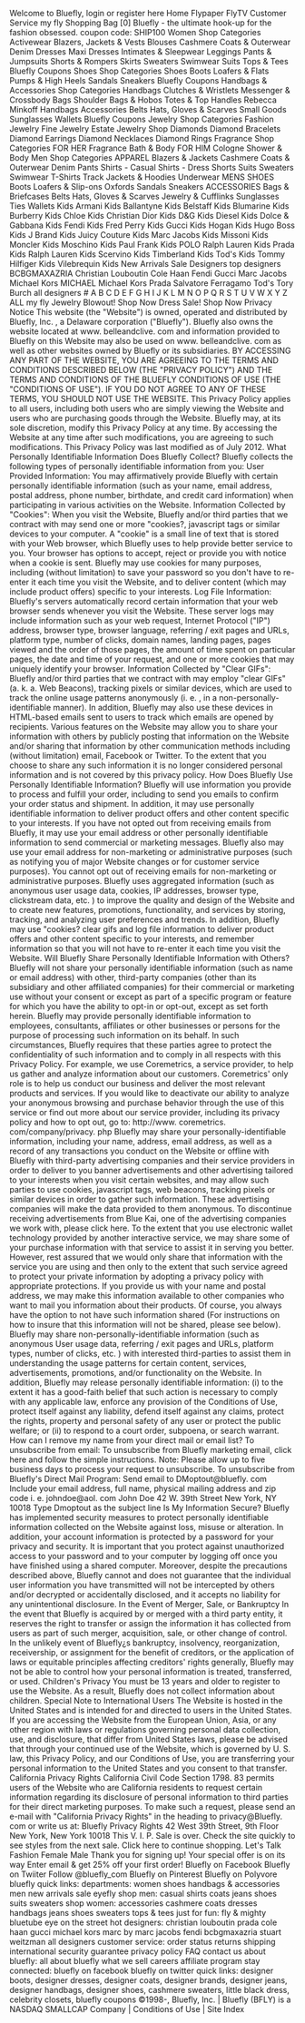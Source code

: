 Welcome to Bluefly, login or register here Home Flypaper FlyTV Customer Service my fly Shopping Bag \[0\] Bluefly - the ultimate hook-up for the fashion obsessed. coupon code: SHIP100 Women Shop Categories Activewear Blazers, Jackets & Vests Blouses Cashmere Coats & Outerwear Denim Dresses Maxi Dresses Intimates & Sleepwear Leggings Pants & Jumpsuits Shorts & Rompers Skirts Sweaters Swimwear Suits Tops & Tees Bluefly Coupons Shoes Shop Categories Shoes Boots Loafers & Flats Pumps & High Heels Sandals Sneakers Bluefly Coupons Handbags & Accessories Shop Categories Handbags Clutches & Wristlets Messenger & Crossbody Bags Shoulder Bags & Hobos Totes & Top Handles Rebecca Minkoff Handbags Accessories Belts Hats, Gloves & Scarves Small Goods Sunglasses Wallets Bluefly Coupons Jewelry Shop Categories Fashion Jewelry Fine Jewelry Estate Jewelry Shop Diamonds Diamond Bracelets Diamond Earrings Diamond Necklaces Diamond Rings Fragrance Shop Categories FOR HER Fragrance Bath & Body FOR HIM Cologne Shower & Body Men Shop Categories APPAREL Blazers & Jackets Cashmere Coats & Outerwear Denim Pants Shirts - Casual Shirts - Dress Shorts Suits Sweaters Swimwear T-Shirts Track Jackets & Hoodies Underwear MENS SHOES Boots Loafers & Slip-ons Oxfords Sandals Sneakers ACCESSORIES Bags & Briefcases Belts Hats, Gloves & Scarves Jewelry & Cufflinks Sunglasses Ties Wallets Kids Armani Kids Ballantyne Kids Belstaff Kids Blumarine Kids Burberry Kids Chloe Kids Christian Dior Kids D&G Kids Diesel Kids Dolce & Gabbana Kids Fendi Kids Fred Perry Kids Gucci Kids Hogan Kids Hugo Boss Kids J Brand Kids Juicy Couture Kids Marc Jacobs Kids Missoni Kids Moncler Kids Moschino Kids Paul Frank Kids POLO Ralph Lauren Kids Prada Kids Ralph Lauren Kids Scervino Kids Timberland Kids Tod's Kids Tommy Hilfiger Kids Vilebrequin Kids New Arrivals Sale Designers top designers BCBGMAXAZRIA Christian Louboutin Cole Haan Fendi Gucci Marc Jacobs Michael Kors MICHAEL Michael Kors Prada Salvatore Ferragamo Tod's Tory Burch all designers # A B C D E F G H I J K L M N O P Q R S T U V W X Y Z ALL my fly Jewelry Blowout! Shop Now Dress Sale! Shop Now Privacy Notice This website (the "Website") is owned, operated and distributed by Bluefly, Inc. , a Delaware corporation ("Bluefly"). Bluefly also owns the website located at www. belleandclive. com and information provided to Bluefly on this Website may also be used on www. belleandclive. com as well as other websites owned by Bluefly or its subsidiaries. BY ACCESSING ANY PART OF THE WEBSITE, YOU ARE AGREEING TO THE TERMS AND CONDITIONS DESCRIBED BELOW (THE "PRIVACY POLICY") AND THE TERMS AND CONDITIONS OF THE BLUEFLY CONDITIONS OF USE (THE "CONDITIONS OF USE"). IF YOU DO NOT AGREE TO ANY OF THESE TERMS, YOU SHOULD NOT USE THE WEBSITE. This Privacy Policy applies to all users, including both users who are simply viewing the Website and users who are purchasing goods through the Website. Bluefly may, at its sole discretion, modify this Privacy Policy at any time. By accessing the Website at any time after such modifications, you are agreeing to such modifications. This Privacy Policy was last modified as of July 2012. What Personally Identifiable Information Does Bluefly Collect? Bluefly collects the following types of personally identifiable information from you: User Provided Information: You may affirmatively provide Bluefly with certain personally identifiable information (such as your name, email address, postal address, phone number, birthdate, and credit card information) when participating in various activities on the Website. Information Collected by "Cookies": When you visit the Website, Bluefly and/or third parties that we contract with may send one or more "cookies?, javascript tags or similar devices to your computer. A "cookie" is a small line of text that is stored with your Web browser, which Bluefly uses to help provide better service to you. Your browser has options to accept, reject or provide you with notice when a cookie is sent. Bluefly may use cookies for many purposes, including (without limitation) to save your password so you don't have to re-enter it each time you visit the Website, and to deliver content (which may include product offers) specific to your interests. Log File Information: Bluefly's servers automatically record certain information that your web browser sends whenever you visit the Website. These server logs may include information such as your web request, Internet Protocol ("IP") address, browser type, browser language, referring / exit pages and URLs, platform type, number of clicks, domain names, landing pages, pages viewed and the order of those pages, the amount of time spent on particular pages, the date and time of your request, and one or more cookies that may uniquely identify your browser. Information Collected by "Clear GIFs": Bluefly and/or third parties that we contract with may employ "clear GIFs" (a. k. a. Web Beacons), tracking pixels or similar devices, which are used to track the online usage patterns anonymously (i. e. , in a non-personally-identifiable manner). In addition, Bluefly may also use these devices in HTML-based emails sent to users to track which emails are opened by recipients. Various features on the Website may allow you to share your information with others by publicly posting that information on the Website and/or sharing that information by other communication methods including (without limitation) email, Facebook or Twitter. To the extent that you choose to share any such information it is no longer considered personal information and is not covered by this privacy policy. How Does Bluefly Use Personally Identifiable Information? Bluefly will use information you provide to process and fulfill your order, including to send you emails to confirm your order status and shipment. In addition, it may use personally identifiable information to deliver product offers and other content specific to your interests. If you have not opted out from receiving emails from Bluefly, it may use your email address or other personally identifiable information to send commercial or marketing messages. Bluefly also may use your email address for non-marketing or administrative purposes (such as notifying you of major Website changes or for customer service purposes). You cannot opt out of receiving emails for non-marketing or administrative purposes. Bluefly uses aggregated information (such as anonymous user usage data, cookies, IP addresses, browser type, clickstream data, etc. ) to improve the quality and design of the Website and to create new features, promotions, functionality, and services by storing, tracking, and analyzing user preferences and trends. In addition, Bluefly may use "cookies? clear gifs and log file information to deliver product offers and other content specific to your interests, and remember information so that you will not have to re-enter it each time you visit the Website. Will Bluefly Share Personally Identifiable Information with Others? Bluefly will not share your personally identifiable information (such as name or email address) with other, third-party companies (other than its subsidiary and other affiliated companies) for their commercial or marketing use without your consent or except as part of a specific program or feature for which you have the ability to opt-in or opt-out, except as set forth herein. Bluefly may provide personally identifiable information to employees, consultants, affiliates or other businesses or persons for the purpose of processing such information on its behalf. In such circumstances, Bluefly requires that these parties agree to protect the confidentiality of such information and to comply in all respects with this Privacy Policy. For example, we use Coremetrics, a service provider, to help us gather and analyze information about our customers. Coremetrics' only role is to help us conduct our business and deliver the most relevant products and services. If you would like to deactivate our ability to analyze your anonymous browsing and purchase behavior through the use of this service or find out more about our service provider, including its privacy policy and how to opt out, go to: http://www. coremetrics. com/company/privacy. php Bluefly may share your personally-identifiable information, including your name, address, email address, as well as a record of any transactions you conduct on the Website or offline with Bluefly with third-party advertising companies and their service providers in order to deliver to you banner advertisements and other advertising tailored to your interests when you visit certain websites, and may allow such parties to use cookies, javascript tags, web beacons, tracking pixels or similar devices in order to gather such information. These advertising companies will make the data provided to them anonymous. To discontinue receiving advertisements from Blue Kai, one of the advertising companies we work with, please click here. To the extent that you use electronic wallet technology provided by another interactive service, we may share some of your purchase information with that service to assist it in serving you better. However, rest assured that we would only share that information with the service you are using and then only to the extent that such service agreed to protect your private information by adopting a privacy policy with appropriate protections. If you provide us with your name and postal address, we may make this information available to other companies who want to mail you information about their products. Of course, you always have the option to not have such information shared (For instructions on how to insure that this information will not be shared, please see below). Bluefly may share non-personally-identifiable information (such as anonymous User usage data, referring / exit pages and URLs, platform types, number of clicks, etc. ) with interested third-parties to assist them in understanding the usage patterns for certain content, services, advertisements, promotions, and/or functionality on the Website. In addition, Bluefly may release personally identifiable information: (i) to the extent it has a good-faith belief that such action is necessary to comply with any applicable law, enforce any provision of the Conditions of Use, protect itself against any liability, defend itself against any claims, protect the rights, property and personal safety of any user or protect the public welfare; or (ii) to respond to a court order, subpoena, or search warrant. How can I remove my name from your direct mail or email list? To unsubscribe from email: To unsubscribe from Bluefly marketing email, click here and follow the simple instructions. Note: Please allow up to five business days to process your request to unsubscribe. To unsubscribe from Bluefly's Direct Mail Program: Send email to DMoptout@bluefly. com Include your email address, full name, physical mailing address and zip code i. e. johndoe@aol. com John Doe 42 W. 39th Street New York, NY 10018 Type Dmoptout as the subject line Is My Information Secure? Bluefly has implemented security measures to protect personally identifiable information collected on the Website against loss, misuse or alteration. In addition, your account information is protected by a password for your privacy and security. It is important that you protect against unauthorized access to your password and to your computer by logging off once you have finished using a shared computer. Moreover, despite the precautions described above, Bluefly cannot and does not guarantee that the individual user information you have transmitted will not be intercepted by others and/or decrypted or accidentally disclosed, and it accepts no liability for any unintentional disclosure. In the Event of Merger, Sale, or Bankruptcy In the event that Bluefly is acquired by or merged with a third party entity, it reserves the right to transfer or assign the information it has collected from users as part of such merger, acquisition, sale, or other change of control. In the unlikely event of Bluefly¿s bankruptcy, insolvency, reorganization, receivership, or assignment for the benefit of creditors, or the application of laws or equitable principles affecting creditors' rights generally, Bluefly may not be able to control how your personal information is treated, transferred, or used. Children's Privacy You must be 13 years and older to register to use the Website. As a result, Bluefly does not collect information about children. Special Note to International Users The Website is hosted in the United States and is intended for and directed to users in the United States. If you are accessing the Website from the European Union, Asia, or any other region with laws or regulations governing personal data collection, use, and disclosure, that differ from United States laws, please be advised that through your continued use of the Website, which is governed by U. S. law, this Privacy Policy, and our Conditions of Use, you are transferring your personal information to the United States and you consent to that transfer. California Privacy Rights California Civil Code Section 1798. 83 permits users of the Website who are California residents to request certain information regarding its disclosure of personal information to third parties for their direct marketing purposes. To make such a request, please send an e-mail with "California Privacy Rights" in the heading to privacy@Bluefly. com or write us at: Bluefly Privacy Rights 42 West 39th Street, 9th Floor New York, New York 10018 This V. I. P. Sale is over. Check the site quickly to see styles from the next sale. Click here to continue shopping. Let's Talk Fashion Female Male Thank you for signing up! Your special offer is on its way Enter email & get 25% off your first order! Bluefly on Facebook Bluefly on Twiiter Follow @bluefly\_com Bluefly on Pinterest Bluefly on Polyvore bluefly quick links: departments: women shoes handbags & accessories men new arrivals sale eyefly shop men: casual shirts coats jeans shoes suits sweaters shop women: accessories cashmere coats dresses handbags jeans shoes sweaters tops & tees just for fun: fly & mighty bluetube eye on the street hot designers: christian louboutin prada cole haan gucci michael kors marc by marc jacobs fendi bcbgmaxazria stuart weitzman all designers customer service: order status returns shipping international security guarantee privacy policy FAQ contact us about bluefly: all about bluefly what we sell careers affiliate program stay connected: bluefly on facebook bluefly on twitter quick links: designer boots, designer dresses, designer coats, designer brands, designer jeans, designer handbags, designer shoes, cashmere sweaters, little black dress, celebrity closets, bluefly coupons ©1998-, Bluefly, Inc. | Bluefly (BFLY) is a NASDAQ SMALLCAP Company | Conditions of Use | Site Index